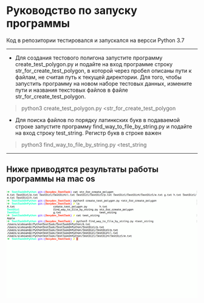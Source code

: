 **Руководство по запуску программы**
=====================

 Код в репозитории тестировался и запускался на версси Python 3.7
 ***
 * Для создания тестового полигона запустите программу create_test_polygon.py и подайте на вход программе строку str_for_create_test_polygon, в которой через пробел описаны пути к файлам, не считая путь к текущей директории. Для того, чтобы запустить программу на новом наборе тестовых данных, измените пути и названия текстовых файлов в файле str_for_create_test_polygon.
 >python3 create_test_polygon.py <str_for_create_test_polygon
 * Для поиска файлов по порядку латинкских букв в подаваемой строке запустите программу find_way_to_file_by_string.py и подайте на вход строку test_string. Регистр букв в строке важен
 >python3 find_way_to_file_by_string.py <test_string
 ***
 **Ниже приводятся результаты работы программы на mac os**
 -----------------------------------
![screenshot of sample](https://github.com/SpceForMind/images/blob/master/Запуск%20тестового%20задания.png)
